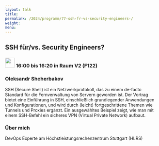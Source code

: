 ```yaml
---
layout: talk
title:
permalink: /2024/programm/77-ssh-fr-vs-security-engineers-/
weight:
menu:
---
```

## SSH für/vs. Security Engineers?

### <img height = "32" src="../../../images/talk.svg"> 16:00 bis 16:20 in Raum V2 (F122)

### Oleksandr Shcherbakov

SSH (Secure Shell) ist ein Netzwerkprotokoll, das zu einem de-facto Standard für die Fernverwaltung von Servern geworden ist. Der Vortrag bietet eine Einführung in SSH, einschließlich grundlegender Anwendungen und Konfigurationen, und wird durch (leicht) fortgeschrittene Themen wie Tunnels und Proxies ergänzt. Ein ausgewähltes Beispiel zeigt, wie man mit einem SSH-Befehl ein sicheres VPN (Virtual Private Network) aufbaut.

### Über mich

DevOps Experte am Höchstleistungsrechenzentrum Stuttgart (HLRS)

